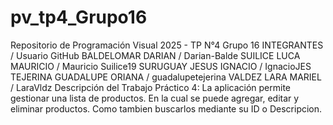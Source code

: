 # pv_tp4_Grupo16
Repositorio de Programación Visual 2025 - TP N°4
Grupo 16 
INTEGRANTES / Usuario GitHub
BALDELOMAR DARIAN / Darian-Balde SUILICE LUCA MAURICIO / Mauricio Suilice19 SURUGUAY JESUS IGNACIO / IgnacioJES TEJERINA GUADALUPE ORIANA / guadalupetejerina VALDEZ LARA MARIEL / LaraVldz
Descripción del Trabajo Práctico 4: La aplicación permite gestionar una lista de productos. En la cual se puede agregar, editar y eliminar productos. Como tambien buscarlos mediante su ID o Descripcion.
